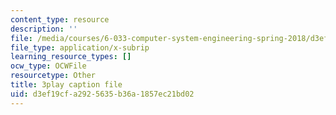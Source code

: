 ```yaml
---
content_type: resource
description: ''
file: /media/courses/6-033-computer-system-engineering-spring-2018/d3ef19cfa2925635b36a1857ec21bd02_r2_-2KW76ec.vtt
file_type: application/x-subrip
learning_resource_types: []
ocw_type: OCWFile
resourcetype: Other
title: 3play caption file
uid: d3ef19cf-a292-5635-b36a-1857ec21bd02
---
```

